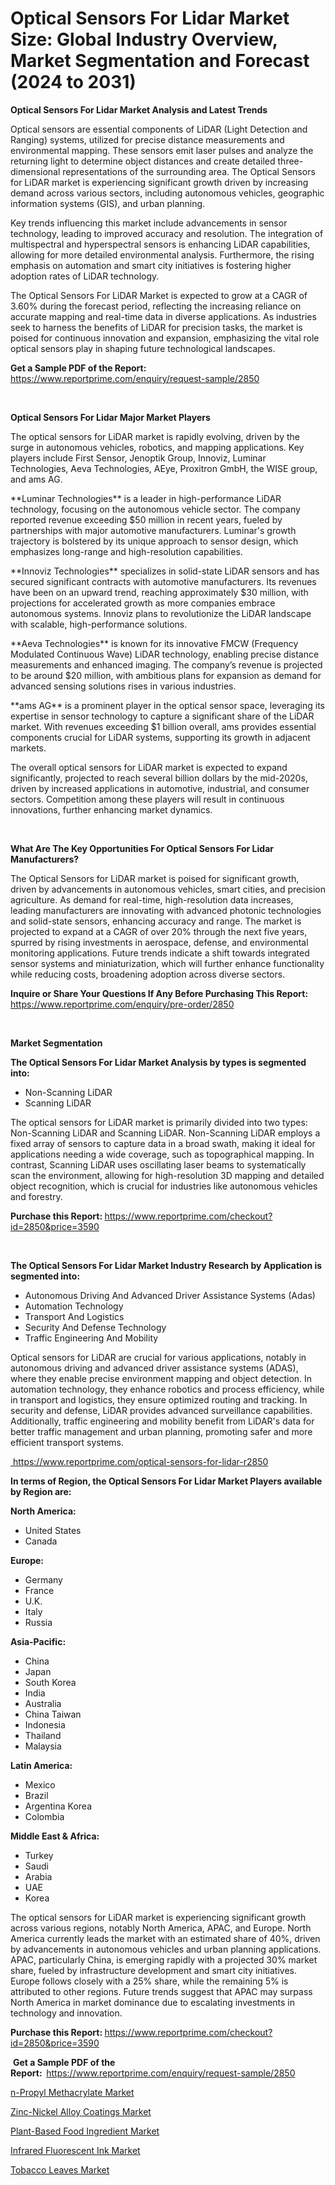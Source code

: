 <p><h1>Optical Sensors For Lidar Market Size: Global Industry Overview, Market Segmentation and Forecast (2024 to 2031)</h1></p><p><strong>Optical Sensors For Lidar Market Analysis and Latest Trends</strong></p>
<p><p>Optical sensors are essential components of LiDAR (Light Detection and Ranging) systems, utilized for precise distance measurements and environmental mapping. These sensors emit laser pulses and analyze the returning light to determine object distances and create detailed three-dimensional representations of the surrounding area. The Optical Sensors for LiDAR market is experiencing significant growth driven by increasing demand across various sectors, including autonomous vehicles, geographic information systems (GIS), and urban planning.</p><p>Key trends influencing this market include advancements in sensor technology, leading to improved accuracy and resolution. The integration of multispectral and hyperspectral sensors is enhancing LiDAR capabilities, allowing for more detailed environmental analysis. Furthermore, the rising emphasis on automation and smart city initiatives is fostering higher adoption rates of LiDAR technology.</p><p>The Optical Sensors For LiDAR Market is expected to grow at a CAGR of 3.60% during the forecast period, reflecting the increasing reliance on accurate mapping and real-time data in diverse applications. As industries seek to harness the benefits of LiDAR for precision tasks, the market is poised for continuous innovation and expansion, emphasizing the vital role optical sensors play in shaping future technological landscapes.</p></p>
<p><strong>Get a Sample PDF of the Report:&nbsp;</strong> <a href="https://www.reportprime.com/enquiry/request-sample/2850?utm_campaign=1386&utm_medium=2&utm_source=Github&utm_content=ia&utm_term=18102024&utm_id=optical-sensors-for-lidar">https://www.reportprime.com/enquiry/request-sample/2850</a></p>
<p>&nbsp;</p>
<p><strong>Optical Sensors For Lidar Major Market Players</strong></p>
<p><p>The optical sensors for LiDAR market is rapidly evolving, driven by the surge in autonomous vehicles, robotics, and mapping applications. Key players include First Sensor, Jenoptik Group, Innoviz, Luminar Technologies, Aeva Technologies, AEye, Proxitron GmbH, the WISE group, and ams AG.</p><p>**Luminar Technologies** is a leader in high-performance LiDAR technology, focusing on the autonomous vehicle sector. The company reported revenue exceeding $50 million in recent years, fueled by partnerships with major automotive manufacturers. Luminar's growth trajectory is bolstered by its unique approach to sensor design, which emphasizes long-range and high-resolution capabilities.</p><p>**Innoviz Technologies** specializes in solid-state LiDAR sensors and has secured significant contracts with automotive manufacturers. Its revenues have been on an upward trend, reaching approximately $30 million, with projections for accelerated growth as more companies embrace autonomous systems. Innoviz plans to revolutionize the LiDAR landscape with scalable, high-performance solutions.</p><p>**Aeva Technologies** is known for its innovative FMCW (Frequency Modulated Continuous Wave) LiDAR technology, enabling precise distance measurements and enhanced imaging. The company’s revenue is projected to be around $20 million, with ambitious plans for expansion as demand for advanced sensing solutions rises in various industries.</p><p>**ams AG** is a prominent player in the optical sensor space, leveraging its expertise in sensor technology to capture a significant share of the LiDAR market. With revenues exceeding $1 billion overall, ams provides essential components crucial for LiDAR systems, supporting its growth in adjacent markets.</p><p>The overall optical sensors for LiDAR market is expected to expand significantly, projected to reach several billion dollars by the mid-2020s, driven by increased applications in automotive, industrial, and consumer sectors. Competition among these players will result in continuous innovations, further enhancing market dynamics.</p></p>
<p>&nbsp;</p>
<p><strong>What Are The Key Opportunities For Optical Sensors For Lidar Manufacturers?</strong></p>
<p><p>The Optical Sensors for LiDAR market is poised for significant growth, driven by advancements in autonomous vehicles, smart cities, and precision agriculture. As demand for real-time, high-resolution data increases, leading manufacturers are innovating with advanced photonic technologies and solid-state sensors, enhancing accuracy and range. The market is projected to expand at a CAGR of over 20% through the next five years, spurred by rising investments in aerospace, defense, and environmental monitoring applications. Future trends indicate a shift towards integrated sensor systems and miniaturization, which will further enhance functionality while reducing costs, broadening adoption across diverse sectors.</p></p>
<p><strong>Inquire or Share Your Questions If Any Before Purchasing This Report:</strong> <a href="https://www.reportprime.com/enquiry/pre-order/2850?utm_campaign=1386&utm_medium=2&utm_source=Github&utm_content=ia&utm_term=18102024&utm_id=optical-sensors-for-lidar">https://www.reportprime.com/enquiry/pre-order/2850</a></p>
<p>&nbsp;</p>
<p><strong>Market Segmentation</strong></p>
<p><strong>The Optical Sensors For Lidar Market Analysis by types is segmented into:</strong></p>
<p><ul><li>Non-Scanning LiDAR</li><li>Scanning LiDAR</li></ul></p>
<p><p>The optical sensors for LiDAR market is primarily divided into two types: Non-Scanning LiDAR and Scanning LiDAR. Non-Scanning LiDAR employs a fixed array of sensors to capture data in a broad swath, making it ideal for applications needing a wide coverage, such as topographical mapping. In contrast, Scanning LiDAR uses oscillating laser beams to systematically scan the environment, allowing for high-resolution 3D mapping and detailed object recognition, which is crucial for industries like autonomous vehicles and forestry.</p></p>
<p><strong>Purchase this Report:&nbsp;</strong><a href="https://www.reportprime.com/checkout?id=2850&price=3590&utm_campaign=1386&utm_medium=2&utm_source=Github&utm_content=ia&utm_term=18102024&utm_id=optical-sensors-for-lidar">https://www.reportprime.com/checkout?id=2850&price=3590</a></p>
<p>&nbsp;</p>
<p><strong>The Optical Sensors For Lidar Market Industry Research by Application is segmented into:</strong></p>
<p><ul><li>Autonomous Driving And Advanced Driver Assistance Systems (Adas)</li><li>Automation Technology</li><li>Transport And Logistics</li><li>Security And Defense Technology</li><li>Traffic Engineering And Mobility</li></ul></p>
<p><p>Optical sensors for LiDAR are crucial for various applications, notably in autonomous driving and advanced driver assistance systems (ADAS), where they enable precise environment mapping and object detection. In automation technology, they enhance robotics and process efficiency, while in transport and logistics, they ensure optimized routing and tracking. In security and defense, LiDAR provides advanced surveillance capabilities. Additionally, traffic engineering and mobility benefit from LiDAR's data for better traffic management and urban planning, promoting safer and more efficient transport systems.</p></p>
<p><a href="https://www.reportprime.com/optical-sensors-for-lidar-r2850?utm_campaign=1386&utm_medium=2&utm_source=Github&utm_content=ia&utm_term=18102024&utm_id=optical-sensors-for-lidar">&nbsp;https://www.reportprime.com/optical-sensors-for-lidar-r2850</a></p>
<p><strong>In terms of Region, the Optical Sensors For Lidar Market Players available by Region are:</strong></p>
<p>
    <p> <strong> North America: </strong>
        <ul>
            <li>United States</li>
            <li>Canada</li>
        </ul>
        </p> 
    <p> <strong> Europe: </strong>
        <ul>
            <li>Germany</li>
            <li>France</li>
            <li>U.K.</li>
            <li>Italy</li>
            <li>Russia</li>
        </ul>
        </p> 
    <p> <strong> Asia-Pacific: </strong>
        <ul>
            <li>China</li>
            <li>Japan</li>
            <li>South Korea</li>
            <li>India</li>
            <li>Australia</li>
            <li>China Taiwan</li>
            <li>Indonesia</li>
            <li>Thailand</li>
            <li>Malaysia</li>
        </ul>
        </p> 
    <p> <strong> Latin America: </strong>
        <ul>
            <li>Mexico</li>
            <li>Brazil</li>
            <li>Argentina Korea</li>
            <li>Colombia</li>
        </ul>
        </p> 
    <p> <strong> Middle East & Africa: </strong>
        <ul>
            <li>Turkey</li>
            <li>Saudi</li>
            <li>Arabia</li>
            <li>UAE</li>
            <li>Korea</li>
        </ul>
    </p>
    </p>
<p><p>The optical sensors for LiDAR market is experiencing significant growth across various regions, notably North America, APAC, and Europe. North America currently leads the market with an estimated share of 40%, driven by advancements in autonomous vehicles and urban planning applications. APAC, particularly China, is emerging rapidly with a projected 30% market share, fueled by infrastructure development and smart city initiatives. Europe follows closely with a 25% share, while the remaining 5% is attributed to other regions. Future trends suggest that APAC may surpass North America in market dominance due to escalating investments in technology and innovation.</p></p>
<p><strong>Purchase this Report: </strong><a href="https://www.reportprime.com/checkout?id=2850&price=3590&utm_campaign=1386&utm_medium=2&utm_source=Github&utm_content=ia&utm_term=18102024&utm_id=optical-sensors-for-lidar">https://www.reportprime.com/checkout?id=2850&price=3590</a></p>
<p>&nbsp;<strong>Get a Sample PDF of the Report:&nbsp;&nbsp;</strong><a href="https://www.reportprime.com/enquiry/request-sample/2850?utm_campaign=1386&utm_medium=2&utm_source=Github&utm_content=ia&utm_term=18102024&utm_id=optical-sensors-for-lidar">https://www.reportprime.com/enquiry/request-sample/2850</a></p>
<p><strong></strong></p>
<p><p><a href="https://www.linkedin.com/pulse/n-propyl-methacrylate-market-global-regional-analysis-ul31f?utm_campaign=1386&utm_medium=2&utm_source=Github&utm_content=ia&utm_term=18102024&utm_id=optical-sensors-for-lidar">n-Propyl Methacrylate Market</a></p><p><a href="https://www.linkedin.com/pulse/zinc-nickel-alloy-coatings-market-size-segmentation-trends-growth-3khff?utm_campaign=1386&utm_medium=2&utm_source=Github&utm_content=ia&utm_term=18102024&utm_id=optical-sensors-for-lidar">Zinc-Nickel Alloy Coatings Market</a></p><p><a href="https://www.linkedin.com/pulse/mapping-plant-based-food-ingredient-market-trends-challenges-fq7mf?utm_campaign=1386&utm_medium=2&utm_source=Github&utm_content=ia&utm_term=18102024&utm_id=optical-sensors-for-lidar">Plant-Based Food Ingredient Market</a></p><p><a href="https://www.linkedin.com/pulse/infrared-fluorescent-ink-market-forecasts-trends-impact-wjobf?utm_campaign=1386&utm_medium=2&utm_source=Github&utm_content=ia&utm_term=18102024&utm_id=optical-sensors-for-lidar">Infrared Fluorescent Ink Market</a></p><p><a href="https://www.linkedin.com/pulse/tobacco-leaves-market-matrix-applications-types-cagr-growth-2m6nf?utm_campaign=1386&utm_medium=2&utm_source=Github&utm_content=ia&utm_term=18102024&utm_id=optical-sensors-for-lidar">Tobacco Leaves Market</a></p></p>